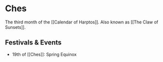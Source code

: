 # Ches
The third month of the [[Calendar of Harptos]]. Also known as [[The Claw of Sunsets]].

## Festivals & Events
- 19th of [[Ches]]: Spring Equinox